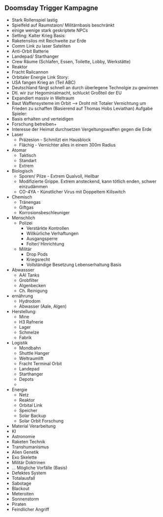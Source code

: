 ## Doomsday Trigger Kampagne
- Stark Rollenspiel lastig
- Spielfeld auf Raumstaion/ Militärnbasis beschränkt
- einige wenige stark geskriptete NPCs
- Setting: Kalter Krieg
Basis:
- Raketensilos mit Reichweite zur Erde
- Comm Link zu laser Sateliten
- Anti-Orbit Batterie
- Landepad/ Starthanger
- Crew Räume (Schlafen, Essen, Toilette, Lobby, Werkstätte)
- Reaktor
- Fracht Railcannon
- Orbitaler Energie Link
Story:
- USA fangen Krieg an (Teil ABC)
- Deutschland fängt schnell an durch überlegene Technolgie zu gewinnen
- Dtl. wir zur Hegominialmacht, schluckt Großteil der EU
- Expandiert massiv in Weltraum
- Baut Waffensysteme im Orbit --> Droht mit Totaler Vernichtung um Frieden zu schaffen (Basierend auf Thomas Hobs Leviathan)
Aufgabe Spieler:
- Basis erhalten und verteidigen
- Forschung betreiben+
- Interesse der Heimat durchsetzen
Vergeltungswaffen gegen die Erde
- Laser
    - Präzesion - Schmilzt ein Hausblock
    - Flächig - Vernichter alles in einem 300m Radius
- Atomar
    - Taktisch
    - Standart
    - Extrem
- Biologisch
    - Sporen/ Pilze - Extrem Qualvoll, Heilbar
    - Modifizierte Grippe. Extrem ansteckend, kann tötlich enden, schwer einzudämmen
    - CO-4YA - Künstlicher Virus mit Doppeltem Killswitch
- Chemisch
    - Tränengas
    - Giftgas
    - Korrosionsbeschleuniger
- Menschlich
    - Polizei
        - Verstärkte Kontrollen
        - Willkürliche Verhaftungen
        - Ausgangsperre
        - Folter/ Hinrichtung
    - Militär
        - Drop Pods
        - Kriegsrecht
        - Vollständige Besetzung
Lebenserhaltung Basis
- Abwassser
    - AAl Tanks
    - Grobfilter
    - Algenbecken
    - Ch. Reinigung
- ernährung
    - Hydrodom
    - Abwasser (Aale, Algen)
- Herstellung:
    - Mine
    - H3 Rafnerie
    - Lager
    - Schmelze
    - Fabrik
- Logistik
    - Mondbahn
    - Shuttle Hanger
    - Weltraumlift
    - Fracht Terminal Orbit
    - Landepad
    - Starthanger
    - Depots
    - 
- Energie
    - Netz
    - Reaktor
    - Orbital Link
    - Speicher
    - Solar Backup
    - Solar Orbit
Forschung
- Material Verarbeitung
- KI
- Astronomie
- Raketen Technik
- Transhumanismus
- Alien Genetik
- Exo Skelette
- Militär Doktrinen
- ...
Mögliche Vorfälle (Basis)
- Defektes System
- Totalausfall
- Sabotage
- Blackout
- Meteroiten
- Sonnenstorm
- Piraten
- Feindlicher Angriff